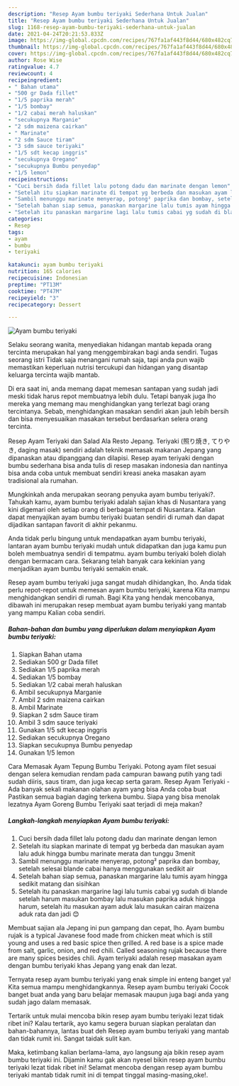 ```yaml
---
description: "Resep Ayam bumbu teriyaki Sederhana Untuk Jualan"
title: "Resep Ayam bumbu teriyaki Sederhana Untuk Jualan"
slug: 1168-resep-ayam-bumbu-teriyaki-sederhana-untuk-jualan
date: 2021-04-24T20:21:53.833Z
image: https://img-global.cpcdn.com/recipes/767fa1af443f8d44/680x482cq70/ayam-bumbu-teriyaki-foto-resep-utama.jpg
thumbnail: https://img-global.cpcdn.com/recipes/767fa1af443f8d44/680x482cq70/ayam-bumbu-teriyaki-foto-resep-utama.jpg
cover: https://img-global.cpcdn.com/recipes/767fa1af443f8d44/680x482cq70/ayam-bumbu-teriyaki-foto-resep-utama.jpg
author: Rose Wise
ratingvalue: 4.7
reviewcount: 4
recipeingredient:
- " Bahan utama"
- "500 gr Dada fillet"
- "1/5 paprika merah"
- "1/5 bombay"
- "1/2 cabai merah haluskan"
- "secukupnya Marganie"
- "2 sdm maizena cairkan"
- " Marinate"
- "2 sdm Sauce tiram"
- "3 sdm sauce teriyaki"
- "1/5 sdt kecap inggris"
- "secukupnya Oregano"
- "secukupnya Bumbu penyedap"
- "1/5 lemon"
recipeinstructions:
- "Cuci bersih dada fillet lalu potong dadu dan marinate dengan lemon"
- "Setelah itu siapkan marinate di tempat yg berbeda dan masukan ayam lalu aduk hingga bumbu marinate merata dan tunggu 3menit"
- "Sambil menunggu marinate menyerap, potong² paprika dan bombay, setelah selesai blande cabai hanya menggunakan sedikit air"
- "Setelah bahan siap semua, panaskan margarine lalu tumis ayam hingga sedikit matang dan sisihkan"
- "Setelah itu panaskan margarine lagi lalu tumis cabai yg sudah di blande setelah harum masukan bombay lalu masukan paprika aduk hingga harum, setelah itu masukan ayam aduk lalu masukan cairan maizena aduk rata dan jadi 😊"
categories:
- Resep
tags:
- ayam
- bumbu
- teriyaki

katakunci: ayam bumbu teriyaki 
nutrition: 165 calories
recipecuisine: Indonesian
preptime: "PT13M"
cooktime: "PT47M"
recipeyield: "3"
recipecategory: Dessert

---
```



![Ayam bumbu teriyaki](https://img-global.cpcdn.com/recipes/767fa1af443f8d44/680x482cq70/ayam-bumbu-teriyaki-foto-resep-utama.jpg)

Selaku seorang wanita, menyediakan hidangan mantab kepada orang tercinta merupakan hal yang menggembirakan bagi anda sendiri. Tugas seorang istri Tidak saja menangani rumah saja, tapi anda pun wajib memastikan keperluan nutrisi tercukupi dan hidangan yang disantap keluarga tercinta wajib mantab.

Di era  saat ini, anda memang dapat memesan santapan yang sudah jadi meski tidak harus repot membuatnya lebih dulu. Tetapi banyak juga lho mereka yang memang mau menghidangkan yang terlezat bagi orang tercintanya. Sebab, menghidangkan masakan sendiri akan jauh lebih bersih dan bisa menyesuaikan masakan tersebut berdasarkan selera orang tercinta. 

Resep Ayam Teriyaki dan Salad Ala Resto Jepang. Teriyaki (照り焼き, てりやき, daging masak) sendiri adalah teknik memasak makanan Jepang yang dipanaskan atau dipanggang dan dilapisi. Resep ayam teriyaki dengan bumbu sederhana bisa anda tulis di resep masakan indonesia dan nantinya bisa anda coba untuk membuat sendiri kreasi aneka masakan ayam tradisional ala rumahan.

Mungkinkah anda merupakan seorang penyuka ayam bumbu teriyaki?. Tahukah kamu, ayam bumbu teriyaki adalah sajian khas di Nusantara yang kini digemari oleh setiap orang di berbagai tempat di Nusantara. Kalian dapat menyajikan ayam bumbu teriyaki buatan sendiri di rumah dan dapat dijadikan santapan favorit di akhir pekanmu.

Anda tidak perlu bingung untuk mendapatkan ayam bumbu teriyaki, lantaran ayam bumbu teriyaki mudah untuk didapatkan dan juga kamu pun boleh membuatnya sendiri di tempatmu. ayam bumbu teriyaki boleh diolah dengan bermacam cara. Sekarang telah banyak cara kekinian yang menjadikan ayam bumbu teriyaki semakin enak.

Resep ayam bumbu teriyaki juga sangat mudah dihidangkan, lho. Anda tidak perlu repot-repot untuk memesan ayam bumbu teriyaki, karena Kita mampu menghidangkan sendiri di rumah. Bagi Kita yang hendak mencobanya, dibawah ini merupakan resep membuat ayam bumbu teriyaki yang mantab yang mampu Kalian coba sendiri.

<!--inarticleads1-->

##### Bahan-bahan dan bumbu yang diperlukan dalam menyiapkan Ayam bumbu teriyaki:

1. Siapkan  Bahan utama
1. Sediakan 500 gr Dada fillet
1. Sediakan 1/5 paprika merah
1. Sediakan 1/5 bombay
1. Sediakan 1/2 cabai merah haluskan
1. Ambil secukupnya Marganie
1. Ambil 2 sdm maizena cairkan
1. Ambil  Marinate
1. Siapkan 2 sdm Sauce tiram
1. Ambil 3 sdm sauce teriyaki
1. Gunakan 1/5 sdt kecap inggris
1. Sediakan secukupnya Oregano
1. Siapkan secukupnya Bumbu penyedap
1. Gunakan 1/5 lemon


Cara Memasak Ayam Tepung Bumbu Teriyaki. Potong ayam filet sesuai dengan selera kemudian rendam pada campuran bawang putih yang tadi sudah diiris, saus tiram, dan juga kecap serta garam. Resep Ayam Teriyaki - Ada banyak sekali makanan olahan ayam yang bisa Anda coba buat Pastikan semua bagian daging terkena bumbu. Siapa yang bisa menolak lezatnya Ayam Goreng Bumbu Teriyaki saat terjadi di meja makan? 

<!--inarticleads2-->

##### Langkah-langkah menyiapkan Ayam bumbu teriyaki:

1. Cuci bersih dada fillet lalu potong dadu dan marinate dengan lemon
1. Setelah itu siapkan marinate di tempat yg berbeda dan masukan ayam lalu aduk hingga bumbu marinate merata dan tunggu 3menit
1. Sambil menunggu marinate menyerap, potong² paprika dan bombay, setelah selesai blande cabai hanya menggunakan sedikit air
1. Setelah bahan siap semua, panaskan margarine lalu tumis ayam hingga sedikit matang dan sisihkan
1. Setelah itu panaskan margarine lagi lalu tumis cabai yg sudah di blande setelah harum masukan bombay lalu masukan paprika aduk hingga harum, setelah itu masukan ayam aduk lalu masukan cairan maizena aduk rata dan jadi 😊


Membuat sajian ala Jepang ini pun gampang dan cepat, lho. Ayam bumbu rujak is a typical Javanese food made from chicken meat which is still young and uses a red basic spice then grilled. A red base is a spice made from salt, garlic, onion, and red chili. Called seasoning rujak because there are many spices besides chili. Ayam teriyaki adalah resep masakan ayam dengan bumbu teriyaki khas Jepang yang enak dan lezat. 

Ternyata resep ayam bumbu teriyaki yang enak simple ini enteng banget ya! Kita semua mampu menghidangkannya. Resep ayam bumbu teriyaki Cocok banget buat anda yang baru belajar memasak maupun juga bagi anda yang sudah jago dalam memasak.

Tertarik untuk mulai mencoba bikin resep ayam bumbu teriyaki lezat tidak ribet ini? Kalau tertarik, ayo kamu segera buruan siapkan peralatan dan bahan-bahannya, lantas buat deh Resep ayam bumbu teriyaki yang mantab dan tidak rumit ini. Sangat taidak sulit kan. 

Maka, ketimbang kalian berlama-lama, ayo langsung aja bikin resep ayam bumbu teriyaki ini. Dijamin kamu gak akan nyesel bikin resep ayam bumbu teriyaki lezat tidak ribet ini! Selamat mencoba dengan resep ayam bumbu teriyaki mantab tidak rumit ini di tempat tinggal masing-masing,oke!.


